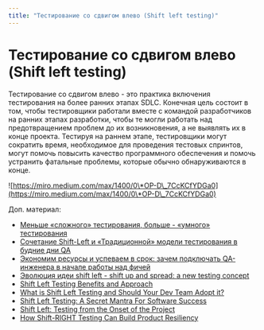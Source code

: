 ```yaml
---
title: "Тестирование со сдвигом влево (Shift left testing)"
---
```


# Тестирование со сдвигом влево (Shift left testing)

Тестирование со сдвигом влево - это практика включения тестирования на более ранних этапах SDLC. Конечная цель состоит в том, чтобы тестировщики работали вместе с командой разработчиков на ранних этапах разработки, чтобы те могли работать над предотвращением проблем до их возникновения, а не выявлять их в конце проекта. Тестируя на раннем этапе, тестировщики могут сократить время, необходимое для проведения тестовых спринтов, могут помочь повысить качество программного обеспечения и помочь устранить фатальные проблемы, которые обычно обнаруживаются в конце.

![https://miro.medium.com/max/1400/0\*OP-D\_7CcKCfYDGa0](https://miro.medium.com/max/1400/0\*OP-D\_7CcKCfYDGa0)

Доп. материал:

* [Меньше «сложного» тестирования, больше - «умного» тестирования](https://m.habr.com/ru/company/otus/blog/554638/)
* [Сочетание Shift-Left и «Традиционной» модели тестирования в будние дни QA](https://habr.com/ru/company/cian/blog/654067/)
* [Экономим ресурсы и успеваем в срок: зачем подключать QA-инженера в начале работы над фичей](https://habr.com/ru/post/543318/)
* [Эволюция идеи shift left - shift up and spread: a new testing concept](https://theqalead.com/topics/shift-up-and-spread-a-new-testing-concept-w-iman-benlekehal/)
* [Shift Left Testing Benefits and Approach](https://www.xenonstack.com/insights/shift-left-testing)
* [What is Shift Left Testing and Should Your Dev Team Adopt it?](https://hackernoon.com/what-is-shift-left-testing-and-should-your-dev-team-adopt-it)
* [Shift Left Testing: A Secret Mantra For Software Success](https://www.softwaretestinghelp.com/shift-left-testing-approach/)
* [Shift Left: Testing from the Onset of the Project](https://blog.gurock.com/shift-left/)
* [How Shift-RIGHT Testing Can Build Product Resiliency](https://hackernoon.com/how-shift-right-testing-can-build-product-resiliency)
